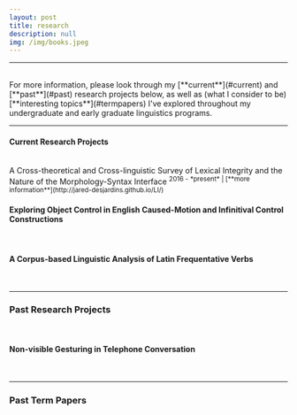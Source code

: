 ```yaml
---
layout: post
title: research
description: null
img: /img/books.jpeg
---
```


***
<br>
For more information, please look through my [**current**](#current) and [**past**](#past) research projects below, as well as (what I consider to be) [**interesting topics**](#termpapers) I've explored throughout my undergraduate and early graduate linguistics programs.
<br>

***
<sub></sub>
<h4><a name="current">Current Research Projects</a></h4>  
<br>
A Cross-theoretical and Cross-linguistic Survey of Lexical Integrity and the Nature of the Morphology-Syntax Interface  
<sup>2016 - *present* | [**more information**](http://jared-desjardins.github.io/LI/)</sup>
<br>
<h4>Exploring Object Control in English Caused-Motion and Infinitival Control Constructions</h4>  
<br>
<h4>A Corpus-based Linguistic Analysis of Latin Frequentative Verbs</h4>  
<br>

***
<sub></sub>
<h3><a name="past">Past Research Projects</a></h3>  
<br>
<h4>Non-visible Gesturing in Telephone Conversation</h4>  
<br>

***
<sub></sub>
<h3><a name="termpapers">Past Term Papers</a></h3>  
<br>
